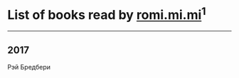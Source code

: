 # List of books read by [romi.mi.mi](http://instagram.com/romi.mi.mi)<sup>1</sup>
---

## 2017

Рэй Бредбери



